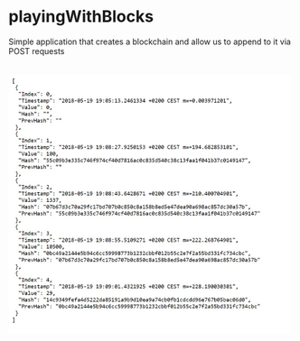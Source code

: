 # playingWithBlocks
Simple application that creates a blockchain and allow us to append to it via POST requests
<br>
<br>
<br>
<img src="https://github.com/sanderhelleso/playingWithBlocks/blob/master/img/blockchain.jpg" style="width: 500px">


